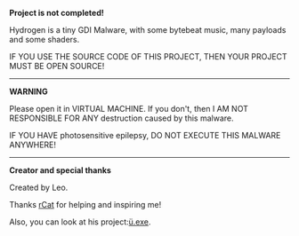 **Project is not completed!**

Hydrogen is a tiny GDI Malware, with some bytebeat music, many payloads and some shaders. 

IF YOU USE THE SOURCE CODE OF THIS PROJECT, THEN YOUR PROJECT MUST BE OPEN SOURCE!
***
**WARNING**

Please open it in VIRTUAL MACHINE. If you don't, then I AM NOT RESPONSIBLE FOR ANY destruction caused by this malware. 

IF YOU HAVE photosensitive epilepsy, DO NOT EXECUTE THIS MALWARE ANYWHERE!
***
**Creator and special thanks**

Created by Leo.

Thanks [rCat](https://github.com/srcatt "rCat") for helping and inspiring me!

Also, you can look at his project:[ü.exe](https://github.com/srcatt/u "ü.exe").
